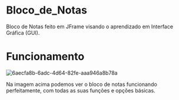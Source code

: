 # Bloco_de_Notas

Bloco de Notas feito em JFrame visando o aprendizado em Interface Gráfica (GUI).

# Funcionamento

![6aecfa8b-6adc-4d64-82fe-aaa946a8b78a](https://github.com/KyyKelvin/Bloco_de_Notas/assets/140657338/35b776b9-408b-4e2e-bf16-cdfd15022daa)

Na imagem acima podemos ver o bloco de notas funcionando perfeitamente, com todas as suas funções e opções básicas. 
